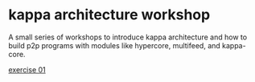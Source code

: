 # kappa architecture workshop

A small series of workshops to introduce kappa architecture and how to build p2p programs with modules like hypercore, multifeed, and kappa-core.

[exercise 01](./build/01.html)
